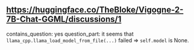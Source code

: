 ## https://huggingface.co/TheBloke/Vigogne-2-7B-Chat-GGML/discussions/1

contains_question: yes
question_part: it seems that `llama_cpp.llama_load_model_from_file(...)` failed => `self.model` is None.